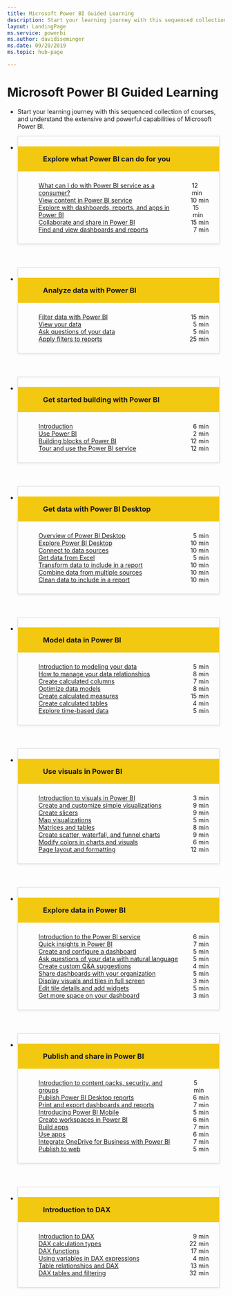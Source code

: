 ```yaml
---
title: Microsoft Power BI Guided Learning
description: Start your learning journey with this sequenced collection of courses, and understand the extensive and powerful capabilities of Microsoft Power BI.
layout: LandingPage
ms.service: powerbi
ms.author: davidiseminger
ms.date: 09/20/2019
ms.topic: hub-page

---
```

<div id="main" class="v2">
    <div>
        <h1>Microsoft Power BI Guided Learning</h1>
        <ul id="databases" class="cardsL panelContent" style="display: block; margin: 0px;">
          <li class="fullSpan">
              <div class="container intro">
                  <p>Start your learning journey with this sequenced collection of courses, and understand the extensive and powerful capabilities of Microsoft Power BI.</p>
              </div>
          </li>
          <li>
            <div class="cardSize">
                <div class="cardPadding">
                  <div class="card" style="padding: 0 12px 54px 0;">
                      <div class="cardText" style="box-shadow: 0 2px 5px #e8e8e8; border: 1px solid #dbdbdb;">
                          <h3 class="bgdAccent1" style="padding: 8px; display: flex; background: #f2c811; font-weight: bold; border-bottom: 0; margin-bottom: 0; line-height: 42px">
                            <div class="cardImageOuter" style="margin: 0 8px 0 10px;">
                              <div class="cardImage" style="width: 32px;">
                                <img src="media/logo_power-bi.svg" alt="" data-linktype="absolute-path" class="x-hidden-focus" style="position: relative; top: 6px;">
                              </div>
                            </div>
                            <a href="https://docs.microsoft.com/learn/modules/explore-power-bi-service" style="text-decoration: none">Explore what Power BI can do for you</a>
                          </h3>
                          <ul class="noBullet" style="margin: 24px;">
                              <li style="display: flex; justify-content: space-between;">
                                <a class="barLink" href="https://docs.microsoft.com/learn/modules/explore-power-bi-service/1-why-power-bi">What can I do with Power BI service as a consumer?</a>
                                <span style="margin-left: 32px; align-self: center;">12 min</span>
                              </li>      
                              <li style="display: flex; justify-content: space-between;">
                                <a class="barLink" href="https://docs.microsoft.com/learn/modules/explore-power-bi-service/2-find-content">View content in Power BI service</a>
                                <span style="margin-left: 32px; align-self: center;">10 min</span>
                              </li>     
                              <li style="display: flex; justify-content: space-between;">
                                <a class="barLink" href="https://docs.microsoft.com/learn/modules/explore-power-bi-service/3-navigate-content">Explore with dashboards, reports, and apps in Power BI</a>
                                <span style="margin-left: 32px; align-self: center;">15 min</span>
                              </li>
                              <li style="display: flex; justify-content: space-between;">
                                <a class="barLink" href="https://docs.microsoft.com/learn/modules/explore-power-bi-service/4-collaborate-and-share">Collaborate and share in Power BI</a>
                                <span style="margin-left: 32px; align-self: center;">15 min</span>
                              </li>
                              <li style="display: flex; justify-content: space-between;">
                                <a class="barLink" href="https://docs.microsoft.com/learn/modules/explore-power-bi-service/5-lab-1">Find and view dashboards and reports</a>
                                <span style="margin-left: 32px; align-self: center;">7 min</span>
                              </li>
                          </ul>
                      </div>
                    </div>
                </div>
            </div>
          </li>
          <li>
            <div class="cardSize">
                <div class="cardPadding">
                  <div class="card" style="padding: 0 12px 54px 0;">
                      <div class="cardText" style="box-shadow: 0 2px 5px #e8e8e8; border: 1px solid #dbdbdb;">
                          <h3 class="bgdAccent1" style="padding: 8px; display: flex; background: #f2c811; font-weight: bold; border-bottom: 0; margin-bottom: 0; line-height: 42px">
                            <div class="cardImageOuter" style="margin: 0 8px 0 10px;">
                              <div class="cardImage" style="width: 32px;">
                                <img src="media/pbi-getting-data.svg" alt="" data-linktype="absolute-path" class="x-hidden-focus" style="position: relative; top: 6px;">
                              </div>
                            </div>
                            <a href="https://docs.microsoft.com/learn/modules/analyze-data-power-bi" style="text-decoration: none">Analyze data with Power BI</a>
                          </h3>
                          <ul class="noBullet" style="margin: 24px;">
                              <li style="display: flex; justify-content: space-between;">
                                <a class="barLink" href="https://docs.microsoft.com/learn/modules/analyze-data-power-bi/1-filtering-data">Filter data with Power BI</a>
                                <span style="margin-left: 32px; align-self: center;">15 min</span>
                              </li>
                              <li style="display: flex; justify-content: space-between;">
                                <a class="barLink" href="https://docs.microsoft.com/learn/modules/analyze-data-power-bi/2-exploring-with-numbers">View your data</a>
                                <span style="margin-left: 32px; align-self: center;">5 min</span>
                              </li>
                              <li style="display: flex; justify-content: space-between;">
                                <a class="barLink" href="https://docs.microsoft.com/learn/modules/analyze-data-power-bi/3-asking-questions-data">Ask questions of your data</a>
                                <span style="margin-left: 32px; align-self: center;">5 min</span>
                              </li>
                              <li style="display: flex; justify-content: space-between;">
                                <a class="barLink" href="https://docs.microsoft.com/learn/modules/analyze-data-power-bi/4-lab-2">Apply filters to reports</a>
                                <span style="margin-left: 32px; align-self: center;">25 min</span>
                              </li>
                          </ul>
                      </div>
                    </div>
                </div>
            </div>
          </li>
                    <li>
            <div class="cardSize">
                <div class="cardPadding">
                  <div class="card" style="padding: 0 12px 54px 0;">
                      <div class="cardText" style="box-shadow: 0 2px 5px #e8e8e8; border: 1px solid #dbdbdb;">
                          <h3 class="bgdAccent1" style="padding: 8px; display: flex; background: #f2c811; font-weight: bold; border-bottom: 0; margin-bottom: 0; line-height: 42px">
                            <div class="cardImageOuter" style="margin: 0 8px 0 10px;">
                              <div class="cardImage" style="width: 32px;">
                                <img src="media/pbi-getting-data.svg" alt="" data-linktype="absolute-path" class="x-hidden-focus" style="position: relative; top: 6px;">
                              </div>
                            </div>
                            <a href="https://docs.microsoft.com/learn/modules/get-started-with-power-bi" style="text-decoration: none">Get started building with Power BI</a>
                          </h3>
                          <ul class="noBullet" style="margin: 24px;">
                              <li style="display: flex; justify-content: space-between;">
                                <a class="barLink" href="https://docs.microsoft.com/learn/modules/get-started-with-power-bi/1-introduction">Introduction</a>
                                <span style="margin-left: 32px; align-self: center;">6 min</span>
                              </li>
                              <li style="display: flex; justify-content: space-between;">
                                <a class="barLink" href="https://docs.microsoft.com/learn/modules/get-started-with-power-bi/2-using-power-bi">Use Power BI</a>
                                <span style="margin-left: 32px; align-self: center;">2 min</span>
                              </li>
                              <li style="display: flex; justify-content: space-between;">
                                <a class="barLink" href="https://docs.microsoft.com/learn/modules/get-started-with-power-bi/3-building-blocks-of-power-bi">Building blocks of Power BI</a>
                                <span style="margin-left: 32px; align-self: center;">12 min</span>
                              </li>
                              <li style="display: flex; justify-content: space-between;">
                                <a class="barLink" href="https://docs.microsoft.com/learn/modules/get-started-with-power-bi/4-exercise-touring-and-using-power-bi">Tour and use the Power BI service</a>
                                <span style="margin-left: 32px; align-self: center;">12 min</span>
                              </li>
                          </ul>
                      </div>
                    </div>
                </div>
            </div>
          </li>
                    <li>
            <div class="cardSize">
                <div class="cardPadding">
                  <div class="card" style="padding: 0 12px 54px 0;">
                      <div class="cardText" style="box-shadow: 0 2px 5px #e8e8e8; border: 1px solid #dbdbdb;">
                          <h3 class="bgdAccent1" style="padding: 8px; display: flex; background: #f2c811; font-weight: bold; border-bottom: 0; margin-bottom: 0; line-height: 42px">
                            <div class="cardImageOuter" style="margin: 0 8px 0 10px;">
                              <div class="cardImage" style="width: 32px;">
                                <img src="media/pbi-getting-data.svg" alt="" data-linktype="absolute-path" class="x-hidden-focus" style="position: relative; top: 6px;">
                              </div>
                            </div>
                            <a href="https://docs.microsoft.com/learn/modules/get-data-power-bi" style="text-decoration: none">Get data with Power BI Desktop</a>
                          </h3>
                          <ul class="noBullet" style="margin: 24px;">
                              <li style="display: flex; justify-content: space-between;">
                                <a class="barLink" href="https://docs.microsoft.com/learn/modules/get-data-power-bi/1-overview-power-bi-desktop">Overview of Power BI Desktop</a>
                                <span style="margin-left: 32px; align-self: center;">5 min</span>
                              </li>
                              <li style="display: flex; justify-content: space-between;">
                                <a class="barLink" href="https://docs.microsoft.com/learn/modules/get-data-power-bi/2-getting-started-power-bi-desktop">Explore Power BI Desktop</a>
                                <span style="margin-left: 32px; align-self: center;">10 min</span>
                              </li>
                              <li style="display: flex; justify-content: space-between;">
                                <a class="barLink" href="https://docs.microsoft.com/learn/modules/get-data-power-bi/3-connect-data-sources-power-bi-desktop">Connect to data sources</a>
                                <span style="margin-left: 32px; align-self: center;">10 min</span>
                              </li>
                              <li style="display: flex; justify-content: space-between;">
                                <a class="barLink" href="https://docs.microsoft.com/learn/modules/get-data-power-bi/3b-data-from-excel">Get data from Excel</a>
                                <span style="margin-left: 32px; align-self: center;">5 min</span>
                              </li>
                              <li style="display: flex; justify-content: space-between;">
                                <a class="barLink" href="https://docs.microsoft.com/learn/modules/get-data-power-bi/4-clean-data-query-editor">Transform data to include in a report</a>
                                <span style="margin-left: 32px; align-self: center;">10 min</span>
                                <li style="display: flex; justify-content: space-between;">
                                <a class="barLink" href="https://docs.microsoft.com/learn/modules/get-data-power-bi/5-advanced-data-sources-transformation">Combine data from multiple sources</a>
                                <span style="margin-left: 32px; align-self: center;">10 min</span>
                              </li>
                              <li style="display: flex; justify-content: space-between;">
                                <a class="barLink" href="https://docs.microsoft.com/learn/modules/get-data-power-bi/6-cleaning-data">Clean data to include in a report</a>
                                <span style="margin-left: 32px; align-self: center;">10 min</span>
                              </li>
                              </li>
                          </ul>
                      </div>
                    </div>
                </div>
            </div>
          </li>
                    <li>
            <div class="cardSize">
                <div class="cardPadding">
                  <div class="card" style="padding: 0 12px 54px 0;">
                      <div class="cardText" style="box-shadow: 0 2px 5px #e8e8e8; border: 1px solid #dbdbdb;">
                          <h3 class="bgdAccent1" style="padding: 8px; display: flex; background: #f2c811; font-weight: bold; border-bottom: 0; margin-bottom: 0; line-height: 42px">
                            <div class="cardImageOuter" style="margin: 0 8px 0 10px;">
                              <div class="cardImage" style="width: 32px;">
                                <img src="media/pbi-getting-data.svg" alt="" data-linktype="absolute-path" class="x-hidden-focus" style="position: relative; top: 6px;">
                              </div>
                            </div>
                            <a href="https://docs.microsoft.com/learn/modules/model-data-power-bi" style="text-decoration: none">Model data in Power BI</a>
                          </h3>
                          <ul class="noBullet" style="margin: 24px;">
                              <li style="display: flex; justify-content: space-between;">
                                <a class="barLink" href="https://docs.microsoft.com/learn/modules/model-data-power-bi/1-overview-power-bi">Introduction to modeling your data</a>
                                <span style="margin-left: 32px; align-self: center;">5 min</span>
                              </li>
                              <li style="display: flex; justify-content: space-between;">
                                <a class="barLink" href="https://docs.microsoft.com/learn/modules/model-data-power-bi/2-how-to-manage-data-relationships">How to manage your data relationships</a>
                                <span style="margin-left: 32px; align-self: center;">8 min</span>
                              </li>
                              <li style="display: flex; justify-content: space-between;">
                                <a class="barLink" href="https://docs.microsoft.com/learn/modules/model-data-power-bi/3-create-calculated-columns">Create calculated columns</a>
                                <span style="margin-left: 32px; align-self: center;">7 min</span>
                              </li>
                              <li style="display: flex; justify-content: space-between;">
                                <a class="barLink" href="https://docs.microsoft.com/learn/modules/model-data-power-bi/4-optimize-data-models">Optimize data models</a>
                                <span style="margin-left: 32px; align-self: center;">8 min</span>
                              </li>
                              <li style="display: flex; justify-content: space-between;">
                                <a class="barLink" href="https://docs.microsoft.com/learn/modules/model-data-power-bi/4b-create-calculated-measures">Create calculated measures</a>
                                <span style="margin-left: 32px; align-self: center;">15 min</span>
                              </li>
                              <li style="display: flex; justify-content: space-between;">
                                <a class="barLink" href="https://docs.microsoft.com/learn/modules/model-data-power-bi/5-create-calculated-tables">Create calculated tables</a>
                                <span style="margin-left: 32px; align-self: center;">4 min</span>
                              </li>
                              <li style="display: flex; justify-content: space-between;">
                                <a class="barLink" href="https://docs.microsoft.com/learn/modules/model-data-power-bi/6-explore-time-based-data">Explore time-based data</a>
                                <span style="margin-left: 32px; align-self: center;">5 min</span>
                              </li>
                          </ul>
                      </div>
                    </div>
                </div>
            </div>
          </li>
                    <li>
            <div class="cardSize">
                <div class="cardPadding">
                  <div class="card" style="padding: 0 12px 54px 0;">
                      <div class="cardText" style="box-shadow: 0 2px 5px #e8e8e8; border: 1px solid #dbdbdb;">
                          <h3 class="bgdAccent1" style="padding: 8px; display: flex; background: #f2c811; font-weight: bold; border-bottom: 0; margin-bottom: 0; line-height: 42px">
                            <div class="cardImageOuter" style="margin: 0 8px 0 10px;">
                              <div class="cardImage" style="width: 32px;">
                                <img src="media/pbi-getting-data.svg" alt="" data-linktype="absolute-path" class="x-hidden-focus" style="position: relative; top: 6px;">
                              </div>
                            </div>
                            <a href="https://docs.microsoft.com/learn/modules/visuals-in-power-bi" style="text-decoration: none">Use visuals in Power BI</a>
                          </h3>
                          <ul class="noBullet" style="margin: 24px;">
                              <li style="display: flex; justify-content: space-between;">
                                <a class="barLink" href="https://docs.microsoft.com/learn/modules/visuals-in-power-bi/1-intro-visuals">Introduction to visuals in Power BI</a>
                                <span style="margin-left: 32px; align-self: center;">3 min</span>
                              </li>
                              <li style="display: flex; justify-content: space-between;">
                                <a class="barLink" href="https://docs.microsoft.com/learn/modules/visuals-in-power-bi/2-create-simple-visuals">Create and customize simple visualizations</a>
                                <span style="margin-left: 32px; align-self: center;">9 min</span>
                              </li>
                              <li style="display: flex; justify-content: space-between;">
                                <a class="barLink" href="https://docs.microsoft.com/learn/modules/visuals-in-power-bi/4-create-slicers">Create slicers</a>
                                <span style="margin-left: 32px; align-self: center;">9 min</span>
                              </li>
                              <li style="display: flex; justify-content: space-between;">
                                <a class="barLink" href="https://docs.microsoft.com/learn/modules/visuals-in-power-bi/5-map-visualizations">Map visualizations</a>
                                <span style="margin-left: 32px; align-self: center;">5 min</span>
                              </li>
                              <li style="display: flex; justify-content: space-between;">
                                <a class="barLink" href="https://docs.microsoft.com/learn/modules/visuals-in-power-bi/6-create-matrixes-tables">Matrices and tables</a>
                                <span style="margin-left: 32px; align-self: center;">8 min</span>
                              </li>
                              <li style="display: flex; justify-content: space-between;">
                                <a class="barLink" href="https://docs.microsoft.com/learn/modules/visuals-in-power-bi/7-create-scatter-charts">Create scatter, waterfall, and funnel charts</a>
                                <span style="margin-left: 32px; align-self: center;">9 min</span>
                              </li>
                              <li style="display: flex; justify-content: space-between;">
                                <a class="barLink" href="https://docs.microsoft.com/learn/modules/visuals-in-power-bi/10-modify-colors">Modify colors in charts and visuals</a>
                                <span style="margin-left: 32px; align-self: center;">6 min</span>
                              </li>
                              <li style="display: flex; justify-content: space-between;">
                                <a class="barLink" href="https://docs.microsoft.com/learn/modules/visuals-in-power-bi/12-formatting">Page layout and formatting</a>
                                <span style="margin-left: 32px; align-self: center;">12 min</span>
                              </li>
                          </ul>
                      </div>
                    </div>
                </div>
            </div>
          </li>
                    <li>
            <div class="cardSize">
                <div class="cardPadding">
                  <div class="card" style="padding: 0 12px 54px 0;">
                      <div class="cardText" style="box-shadow: 0 2px 5px #e8e8e8; border: 1px solid #dbdbdb;">
                          <h3 class="bgdAccent1" style="padding: 8px; display: flex; background: #f2c811; font-weight: bold; border-bottom: 0; margin-bottom: 0; line-height: 42px">
                            <div class="cardImageOuter" style="margin: 0 8px 0 10px;">
                              <div class="cardImage" style="width: 32px;">
                                <img src="media/pbi-getting-data.svg" alt="" data-linktype="absolute-path" class="x-hidden-focus" style="position: relative; top: 6px;">
                              </div>
                            </div>
                            <a href="https://docs.microsoft.com/learn/modules/explore-data-power-bi" style="text-decoration: none">Explore data in Power BI</a>
                          </h3>
                          <ul class="noBullet" style="margin: 24px;">
                              <li style="display: flex; justify-content: space-between;">
                                <a class="barLink" href="https://docs.microsoft.com/learn/modules/explore-data-power-bi/1-introduction-power-bi-service">Introduction to the Power BI service</a>
                                <span style="margin-left: 32px; align-self: center;">6 min</span>
                              </li>
                              <li style="display: flex; justify-content: space-between;">
                                <a class="barLink" href="https://docs.microsoft.com/learn/modules/explore-data-power-bi/2-quick-insights">Quick insights in Power BI</a>
                                <span style="margin-left: 32px; align-self: center;">7 min</span>
                              </li>
                              <li style="display: flex; justify-content: space-between;">
                                <a class="barLink" href="https://docs.microsoft.com/learn/modules/explore-data-power-bi/3-create-configure-dashboard">Create and configure a dashboard</a>
                                <span style="margin-left: 32px; align-self: center;">5 min</span>
                              </li>
                              <li style="display: flex; justify-content: space-between;">
                                <a class="barLink" href="https://docs.microsoft.com/learn/modules/explore-data-power-bi/4-ask-questions">Ask questions of your data with natural language</a>
                                <span style="margin-left: 32px; align-self: center;">5 min</span>
                              </li>
                              <li style="display: flex; justify-content: space-between;">
                                <a class="barLink" href="https://docs.microsoft.com/learn/modules/explore-data-power-bi/5-custom-qa">Create custom Q&A suggestions</a>
                                <span style="margin-left: 32px; align-self: center;">4 min</span>
                              </li>
                              <li style="display: flex; justify-content: space-between;">
                                <a class="barLink" href="https://docs.microsoft.com/learn/modules/explore-data-power-bi/6-share-dashboards">Share dashboards with your organization</a>
                                <span style="margin-left: 32px; align-self: center;">5 min</span>
                              </li>
                              <li style="display: flex; justify-content: space-between;">
                                <a class="barLink" href="https://docs.microsoft.com/learn/modules/explore-data-power-bi/7-display-full-screen">Display visuals and tiles in full screen</a>
                                <span style="margin-left: 32px; align-self: center;">3 min</span>
                              </li>
                              <li style="display: flex; justify-content: space-between;">
                                <a class="barLink" href="https://docs.microsoft.com/learn/modules/explore-data-power-bi/8-edit-tile-details">Edit tile details and add widgets</a>
                                <span style="margin-left: 32px; align-self: center;">5 min</span>
                              </li>
                              <li style="display: flex; justify-content: space-between;">
                                <a class="barLink" href="https://docs.microsoft.com/learn/modules/explore-data-power-bi/9-get-more-space-on-dashboard">Get more space on your dashboard</a>
                                <span style="margin-left: 32px; align-self: center;">3 min</span>
                              </li>
                          </ul>
                      </div>
                    </div>
                </div>
            </div>
          </li>
                    <li>
            <div class="cardSize">
                <div class="cardPadding">
                  <div class="card" style="padding: 0 12px 54px 0;">
                      <div class="cardText" style="box-shadow: 0 2px 5px #e8e8e8; border: 1px solid #dbdbdb;">
                          <h3 class="bgdAccent1" style="padding: 8px; display: flex; background: #f2c811; font-weight: bold; border-bottom: 0; margin-bottom: 0; line-height: 42px">
                            <div class="cardImageOuter" style="margin: 0 8px 0 10px;">
                              <div class="cardImage" style="width: 32px;">
                                <img src="media/pbi-getting-data.svg" alt="" data-linktype="absolute-path" class="x-hidden-focus" style="position: relative; top: 6px;">
                              </div>
                            </div>
                            <a href="https://docs.microsoft.com/learn/modules/publish-share-power-bi" style="text-decoration: none">Publish and share in Power BI</a>
                          </h3>
                          <ul class="noBullet" style="margin: 24px;">
                              <li style="display: flex; justify-content: space-between;">
                                <a class="barLink" href="https://docs.microsoft.com/learn/modules/publish-share-power-bi/1-introduction-content-packs">Introduction to content packs, security, and groups</a>
                                <span style="margin-left: 32px; align-self: center;">5 min</span>
                              </li>
                              <li style="display: flex; justify-content: space-between;">
                                <a class="barLink" href="https://docs.microsoft.com/learn/modules/publish-share-power-bi/2-publish-reports">Publish Power BI Desktop reports</a>
                                <span style="margin-left: 32px; align-self: center;">6 min</span>
                              </li>
                              <li style="display: flex; justify-content: space-between;">
                                <a class="barLink" href="https://docs.microsoft.com/learn/modules/publish-share-power-bi/3-print-export-reports">Print and export dashboards and reports</a>
                                <span style="margin-left: 32px; align-self: center;">7 min</span>
                              </li>
                              <li style="display: flex; justify-content: space-between;">
                                <a class="barLink" href="https://docs.microsoft.com/learn/modules/publish-share-power-bi/5-power-bi-mobile">Introducing Power BI Mobile</a>
                                <span style="margin-left: 32px; align-self: center;">5 min</span>
                              </li>
                              <li style="display: flex; justify-content: space-between;">
                                <a class="barLink" href="https://docs.microsoft.com/learn/modules/publish-share-power-bi/6-create-groups">Create workspaces in Power BI</a>
                                <span style="margin-left: 32px; align-self: center;">6 min</span>
                              </li>
                              <li style="display: flex; justify-content: space-between;">
                                <a class="barLink" href="https://docs.microsoft.com/learn/modules/publish-share-power-bi/7-build-apps">Build apps</a>
                                <span style="margin-left: 32px; align-self: center;">7 min</span>
                              </li>
                              <li style="display: flex; justify-content: space-between;">
                                <a class="barLink" href="https://docs.microsoft.com/learn/modules/publish-share-power-bi/8-use-apps">Use apps</a>
                                <span style="margin-left: 32px; align-self: center;">6 min</span>
                              </li>
                              <li style="display: flex; justify-content: space-between;">
                                <a class="barLink" href="https://docs.microsoft.com/learn/modules/publish-share-power-bi/10-integrate-onedrive">Integrate OneDrive for Business with Power BI</a>
                                <span style="margin-left: 32px; align-self: center;">7 min</span>
                              </li>
                              <li style="display: flex; justify-content: space-between;">
                                <a class="barLink" href="https://docs.microsoft.com/learn/modules/publish-share-power-bi/11-publish-web">Publish to web</a>
                                <span style="margin-left: 32px; align-self: center;">5 min</span>
                              </li>
                          </ul>
                      </div>
                    </div>
                </div>
            </div>
          </li>
          <li>
            <div class="cardSize">
                <div class="cardPadding">
                  <div class="card" style="padding: 0 12px 54px 0;">
                      <div class="cardText" style="box-shadow: 0 2px 5px #e8e8e8; border: 1px solid #dbdbdb;">
                          <h3 class="bgdAccent1" style="padding: 8px; display: flex; background: #f2c811; font-weight: bold; border-bottom: 0; margin-bottom: 0; line-height: 42px">
                            <div class="cardImageOuter" style="margin: 0 8px 0 10px;">
                              <div class="cardImage" style="width: 32px;">
                                <img src="media/pbi-dax-intro.svg" alt="" data-linktype="absolute-path" class="x-hidden-focus" style="position: relative; top: 6px;">
                              </div>
                            </div>
                            <a href="introductiontodax.yml?tutorial-step=1" style="text-decoration: none">Introduction to DAX</a>
                          </h3>
                          <ul class="noBullet" style="margin: 24px;">
                              <li style="display: flex; justify-content: space-between;">
                                <a class="barLink" href="introductiontodax.yml?tutorial-step=1">Introduction to DAX</a>
                                <span style="margin-left: 32px; align-self: center;">9 min</span>
                              </li>
                              <li style="display: flex; justify-content: space-between;">
                                <a class="barLink" href="introductiontodax.yml?tutorial-step=2">DAX calculation types</a>
                                <span style="margin-left: 32px; align-self: center;">22 min</span>
                              </li>
                              <li style="display: flex; justify-content: space-between;">
                                <a class="barLink" href="introductiontodax.yml?tutorial-step=3">DAX functions</a>
                                <span style="margin-left: 32px; align-self: center;">17 min</span>
                              </li>
                              <li style="display: flex; justify-content: space-between;">
                                <a class="barLink" href="introductiontodax.yml?tutorial-step=4">Using variables in DAX expressions</a>
                                <span style="margin-left: 32px; align-self: center;">4 min</span>
                              </li>
                              <li style="display: flex; justify-content: space-between;">
                                <a class="barLink" href="introductiontodax.yml?tutorial-step=5">Table relationships and DAX</a>
                                <span style="margin-left: 32px; align-self: center;">13 min</span>
                              </li>
                              <li style="display: flex; justify-content: space-between;">
                                <a class="barLink" href="introductiontodax.yml?tutorial-step=6">DAX tables and filtering</a>
                                <span style="margin-left: 32px; align-self: center;">32 min</span>
                              </li>
                          </ul>
                      </div>
                    </div>
                </div>
            </div>
          </li>
      </ul>
    </div>
</div>
